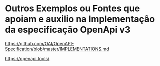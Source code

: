 # Outros Exemplos ou Fontes que apoiam e auxilio na Implementação da especificação OpenApi v3 

https://github.com/OAI/OpenAPI-Specification/blob/master/IMPLEMENTATIONS.md

https://openapi.tools/


